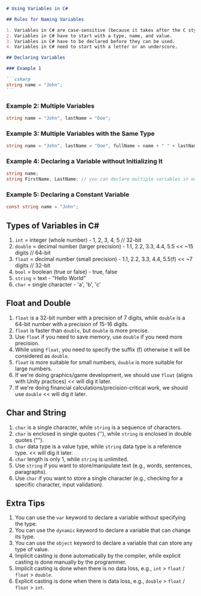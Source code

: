 ````markdown
# Using Variables in C#

## Rules for Naming Variables

1. Variables in C# are case-sensitive (because it takes after the C style language / Language inheritance).
2. Variables in C# have to start with a type, name, and value.
3. Variables in C# have to be declared before they can be used.
4. Variables in C# need to start with a letter or an underscore.

## Declaring Variables

### Example 1

```csharp
string name = "John";
```
````

### Example 2: Multiple Variables

```csharp
string name = "John", lastName = "Doe";
```

### Example 3: Multiple Variables with the Same Type

```csharp
string name = "John", lastName = "Doe", fullName = name + " " + lastName;
```

### Example 4: Declaring a Variable without Initializing It

```csharp
string name;
string FirstName, LastName; // you can declare multiple variables in one line
```

### Example 5: Declaring a Constant Variable

```csharp
const string name = "John";
```

## Types of Variables in C#

1. `int` = integer (whole number) - 1, 2, 3, 4, 5 // 32-bit
2. `double` = decimal number (larger precision) - 1.1, 2.2, 3.3, 4.4, 5.5 << ~15 digits // 64-bit
3. `float` = decimal number (small precision) - 1.1, 2.2, 3.3, 4.4, 5.5(f) << ~7 digits // 32-bit
4. `bool` = boolean (true or false) - true, false
5. `string` = text - "Hello World"
6. `char` = single character - 'a', 'b', 'c'

## Float and Double

1. `float` is a 32-bit number with a precision of 7 digits, while `double` is a 64-bit number with a precision of 15-16 digits.
2. `float` is faster than `double`, but `double` is more precise.
3. Use `float` if you need to save memory, use `double` if you need more precision.
4. While using `float`, you need to specify the suffix (f) otherwise it will be considered as `double`.
5. `float` is more suitable for small numbers, `double` is more suitable for large numbers.
6. If we're doing graphics/game development, we should use `float` (aligns with Unity practices) << will dig it later.
7. If we're doing financial calculations/precision-critical work, we should use `double` << will dig it later.

## Char and String

1. `char` is a single character, while `string` is a sequence of characters.
2. `char` is enclosed in single quotes (''), while `string` is enclosed in double quotes ("").
3. `char` data type is a value type, while `string` data type is a reference type. << will dig it later.
4. `char` length is only 1, while `string` is unlimited.
5. Use `string` if you want to store/manipulate text (e.g., words, sentences, paragraphs).
6. Use `char` if you want to store a single character (e.g., checking for a specific character, input validation).

## Extra Tips

1. You can use the `var` keyword to declare a variable without specifying the type.
2. You can use the `dynamic` keyword to declare a variable that can change its type.
3. You can use the `object` keyword to declare a variable that can store any type of value.
4. Implicit casting is done automatically by the compiler, while explicit casting is done manually by the programmer.
5. Implicit casting is done when there is no data loss, e.g., `int` > `float` / `float` > `double`.
6. Explicit casting is done when there is data loss, e.g., `double` > `float` / `float` > `int`.

```

```
